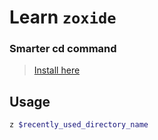 # Learn `zoxide`

### Smarter cd command

> [Install here](https://github.com/ajeetdsouza/zoxide?tab=readme-ov-file#installation)

## Usage
```bash
z $recently_used_directory_name
```